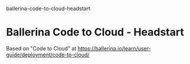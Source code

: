 ballerina-code-to-cloud-headstart
# Ballerina Code to Cloud - Headstart

Based on "Code to Cloud" at https://ballerina.io/learn/user-guide/deployment/code-to-cloud/

